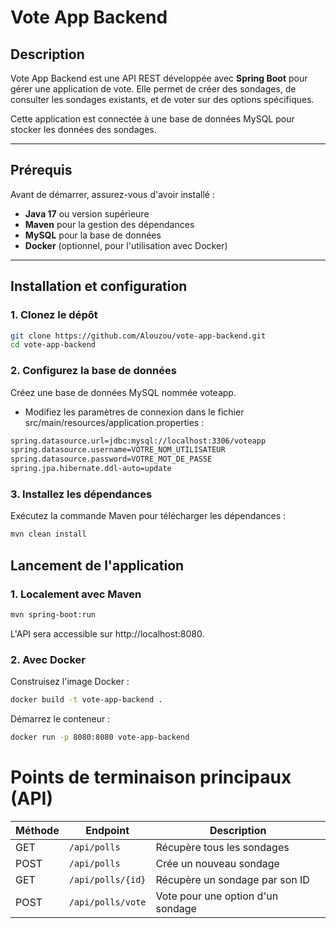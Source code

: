 # Vote App Backend

## Description
Vote App Backend est une API REST développée avec **Spring Boot** pour gérer une application de vote. Elle permet de créer des sondages, de consulter les sondages existants, et de voter sur des options spécifiques.

Cette application est connectée à une base de données MySQL pour stocker les données des sondages.

---

## Prérequis
Avant de démarrer, assurez-vous d'avoir installé :
- **Java 17** ou version supérieure
- **Maven** pour la gestion des dépendances
- **MySQL** pour la base de données
- **Docker** (optionnel, pour l'utilisation avec Docker)

---

## Installation et configuration

### 1. Clonez le dépôt
```bash
git clone https://github.com/Alouzou/vote-app-backend.git
cd vote-app-backend
```

### 2. Configurez la base de données
Créez une base de données MySQL nommée voteapp.
- Modifiez les paramètres de connexion dans le fichier src/main/resources/application.properties :
```bash
spring.datasource.url=jdbc:mysql://localhost:3306/voteapp
spring.datasource.username=VOTRE_NOM_UTILISATEUR
spring.datasource.password=VOTRE_MOT_DE_PASSE
spring.jpa.hibernate.ddl-auto=update
```
### 3. Installez les dépendances
Exécutez la commande Maven pour télécharger les dépendances :
```bash
mvn clean install
```
## Lancement de l'application
### 1. Localement avec Maven
```bash
mvn spring-boot:run
```
L'API sera accessible sur http://localhost:8080.

### 2. Avec Docker
Construisez l'image Docker :
```bash
docker build -t vote-app-backend .
```
Démarrez le conteneur :
```bash
docker run -p 8080:8080 vote-app-backend
```
# Points de terminaison principaux (API)

| Méthode | Endpoint              | Description                         |
|---------|-----------------------|-------------------------------------|
| GET     | `/api/polls`          | Récupère tous les sondages          |
| POST    | `/api/polls`          | Crée un nouveau sondage             |
| GET     | `/api/polls/{id}`     | Récupère un sondage par son ID      |
| POST    | `/api/polls/vote`| Vote pour une option d'un sondage   |
